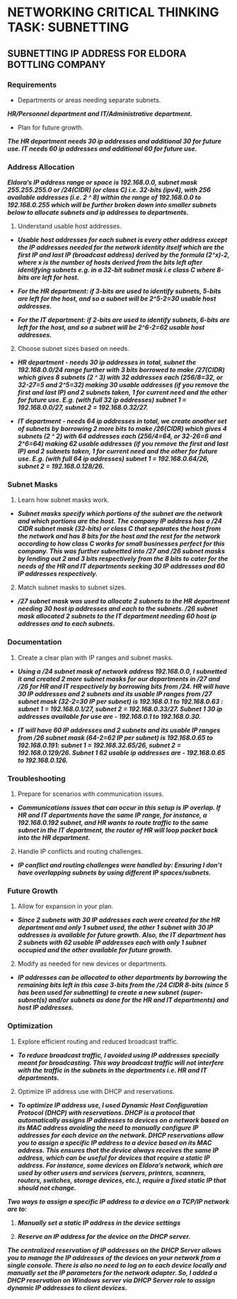 # NETWORKING CRITICAL THINKING TASK: SUBNETTING

## SUBNETTING IP ADDRESS FOR ELDORA BOTTLING COMPANY

### Requirements

- Departments or areas needing separate subnets.
  
**_HR/Personnel department and IT/Administrative department._**

- Plan for future growth.

**_The HR department needs 30 ip addresses and additional 30 for future use. IT needs 60 ip addresses and additional 60 for future use._**

### Address Allocation

**_Eldora’s IP address range or space is 192.168.0.0, subnet mask 255.255.255.0 or /24(CIDR) (or class C) i.e. 32-bits (ipv4), with 256 available addresses (i.e. 2 ^ 8) within the range of 192.168.0.0 to 192.168.0.255 which will be further broken down into smaller subnets below to allocate subnets and ip addresses to departments._**

1. Understand usable host addresses.
  
- **_Usable host addresses for each subnet is every other address except the IP addresses needed for the network identity itself which are the first IP and last IP (broadcast address) derived by the formula (2^x)-2, where x is the number of hosts derived from the bits left after identifying subnets e.g. in a 32-bit subnet mask i.e class C where 8-bits are left for host._**

- **_For the HR department: if 3-bits are used to identify subnets, 5-bits are left for the host, and so a subnet will be 2^5-2=30 usable host addresses._**

- **_For the IT department: if 2-bits are used to identify subnets, 6-bits are left for the host, and so a subnet will be 2^6-2=62 usable host addresses._**

2. Choose subnet sizes based on needs.

- **_HR department - needs 30 ip addresses in total, subnet the 192.168.0.0/24 range further with 3 bits borrowed to make /27(CIDR) which gives 8 subnets (2 ^ 3) with 32 addresses each (256/8=32, or 32-27=5 and 2^5=32) making 30 usable addresses (if you remove the first and last IP) and 2 subnets taken, 1 for current need and the other for future use. E.g. (with full 32 ip addresses) subnet 1 = 192.168.0.0/27, subnet 2 = 192.168.0.32/27._**
  
- **_IT department - needs 64 ip addresses in total, we create another set of subnets by borrowing 2 more bits to make /26(CIDR) which gives 4 subnets (2 ^ 2) with 64 addresses each (256/4=64, or 32-26=6 and 2^6=64) making 62 usable addresses (if you remove the first and last IP) and 2 subnets taken, 1 for current need and the other for future use. E.g. (with full 64 ip addresses) subnet 1 = 192.168.0.64/26, subnet 2 = 192.168.0.128/26._**

### Subnet Masks

1. Learn how subnet masks work.

- **_Subnet masks specify which portions of the subnet are the network and which portions are the host. The company IP address has a /24 CIDR subnet mask (32-bits) or class C that separates the host from the network and has 8 bits for the host and the rest for the network according to how class C works for small businesses perfect for this company. This was further subnetted into /27 and /26 subnet masks by lending out 2 and 3 bits respectively from the 8 bits to cater for the needs of the HR and IT departments seeking 30 IP addresses and 60 IP addresses respectively._**

2. Match subnet masks to subnet sizes.

- **_/27 subnet mask was used to allocate 2 subnets to the HR department needing 30 host ip addresses and each to the subnets. /26 subnet mask allocated 2 subnets to the IT department needing 60 host ip addresses and to each subnets._**

### Documentation

1. Create a clear plan with IP ranges and subnet masks.

- **_Using a /24 subnet mask of network address 192.168.0.0, I subnetted it and created 2 more subnet masks for our departments in /27 and /26 for HR and IT respectively by borrowing bits from /24. HR will have 30 IP addresses and 2 subnets and its usable IP ranges from /27 subnet mask (32-2=30 IP per subnet) is 192.168.0.1 to 192.168.0.63 : subnet 1 = 192.168.0.1/27, subnet 2 = 192.168.0.33/27. Subnet 1 30 ip addresses available for use are - 192.168.0.1 to 192.168.0.30._**
  
- **_IT will have 60 IP addresses and 2 subnets and its usable IP ranges from /26 subnet mask (64-2=62 IP per subnet) is 192.168.0.65 to 192.168.0.191: subnet 1 = 192.168.32.65/26, subnet 2 = 192.168.0.129/26. Subnet 1 62 usable ip addresses are - 192.168.0.65 to 192.168.0.126._**

### Troubleshooting

1. Prepare for scenarios with communication issues.

- **_Communications issues that can occur in this setup is IP overlap. If HR and IT departments have the same IP range, for instance, a 192.168.0.192 subnet, and HR wants to route traffic to the same subnet in the IT department, the router of HR will loop packet back into the HR department._**

2. Handle IP conflicts and routing challenges.

- **_IP conflict and routing challenges were handled by: Ensuring I don’t have overlapping subnets by using different IP spaces/subnets._**

### Future Growth

1. Allow for expansion in your plan.

- **_Since 2 subnets with 30 IP addresses each were created for the HR department and only 1 subnet used, the other 1 subnet with 30 IP addresses is available for future growth. Also, the IT department has 2 subnets with 62 usable IP addresses each with only 1 subnet occupied and the other available for future growth._**

2. Modify as needed for new devices or departments.

- **_IP addresses can be allocated to other departments by borrowing the remaining bits left in this case 3-bits from the /24 CIDR 8-bits (since 5 has been used for subnetting) to create a new subnet (super-subnet(s) and/or subnets as done for the HR and IT departments) and host IP addresses._**

### Optimization

1. Explore efficient routing and reduced broadcast traffic.

- **_To reduce broadcast traffic, I avoided using IP addresses specially meant for broadcasting. This way broadcast traffic will not interfere with the traffic in the subnets in the departments i.e. HR and IT departments._**

2. Optimize IP address use with DHCP and reservations.

- **_To optimize IP address use, I used Dynamic Host Configuration Protocol (DHCP) with reservations. DHCP is a protocol that automatically assigns IP addresses to devices on a network based on its MAC address avoiding the need to manually configure IP addresses for each device on the network. DHCP reservations allow you to assign a specific IP address to a device based on its MAC address. This ensures that the device always receives the same IP address, which can be useful for devices that require a static IP address. For instance, some devices on Eldora’s network, which are used by other users and services (servers, printers, scanners, routers, switches, storage devices, etc.), require a fixed static IP that should not change._**

**_Two ways to assign a specific IP address to a device on a TCP/IP network are to:_**

1. **_Manually set a static IP address in the device settings_**

2. **_Reserve an IP address for the device on the DHCP server._**

**_The centralized reservation of IP addresses on the DHCP Server allows you to manage the IP addresses of the devices on your network from a single console. There is also no need to log on to each device locally and manually set the IP parameters for the network adapter. So, I added a DHCP reservation on Windows server via DHCP Server role to assign dynamic IP addresses to client devices._**
